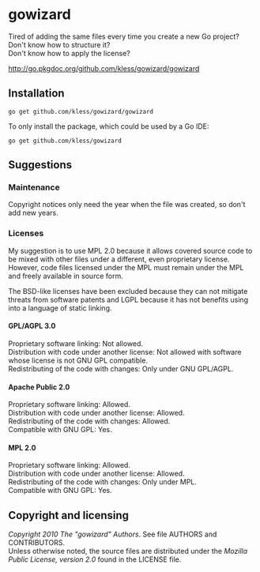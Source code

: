 gowizard
========

Tired of adding the same files every time you create a new Go project?  
Don't know how to structure it?  
Don't know how to apply the license?

http://go.pkgdoc.org/github.com/kless/gowizard/gowizard


## Installation

	go get github.com/kless/gowizard/gowizard

To only install the package, which could be used by a Go IDE:

	go get github.com/kless/gowizard


## Suggestions

### Maintenance

Copyright notices only need the year when the file was created, so don't add new
years.

### Licenses

My suggestion is to use MPL 2.0 because it allows covered source code to be mixed
with other files under a different, even proprietary license. However, code
files licensed under the MPL must remain under the MPL and freely available in
source form.

The BSD-like licenses have been excluded because they can not mitigate threats
from software patents and LGPL because it has not benefits using into a language
of static linking.

#### GPL/AGPL 3.0

Proprietary software linking: Not allowed.  
Distribution with code under another license: Not allowed with software whose license is not GNU GPL compatible.  
Redistributing of the code with changes: Only under GNU GPL/AGPL.

#### Apache Public 2.0

Proprietary software linking: Allowed.  
Distribution with code under another license: Allowed.  
Redistributing of the code with changes: Allowed.  
Compatible with GNU GPL: Yes.

#### MPL 2.0

Proprietary software linking: Allowed.  
Distribution with code under another license: Allowed.  
Redistributing of the code with changes: Only under MPL.  
Compatible with GNU GPL: Yes.


## Copyright and licensing

*Copyright 2010  The "gowizard" Authors*. See file AUTHORS and CONTRIBUTORS.  
Unless otherwise noted, the source files are distributed under the
*Mozilla Public License, version 2.0* found in the LICENSE file.

